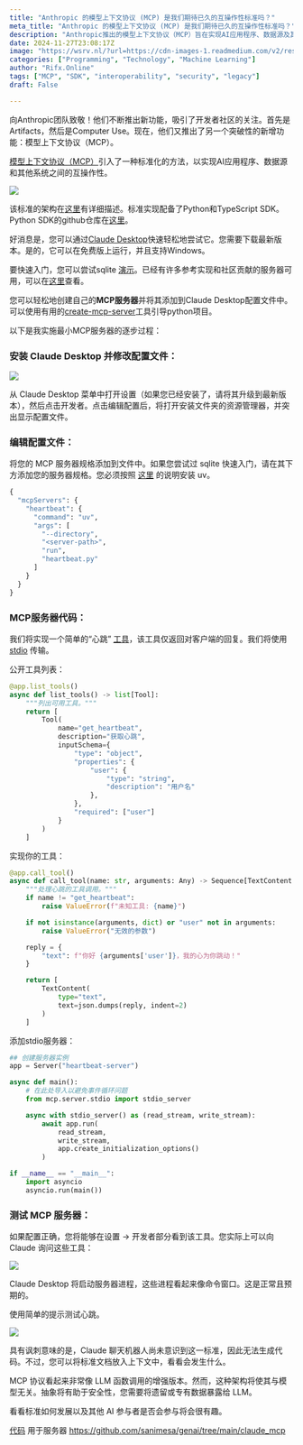 ```yaml
---
title: "Anthropic 的模型上下文协议 (MCP) 是我们期待已久的互操作性标准吗？"
meta_title: "Anthropic 的模型上下文协议 (MCP) 是我们期待已久的互操作性标准吗？"
description: "Anthropic推出的模型上下文协议（MCP）旨在实现AI应用程序、数据源及其他系统之间的互操作性，提供标准化的方法。该协议配备Python和TypeScript SDK，用户可通过Claude Desktop快速尝试。MCP允许用户创建自定义服务器，并实现简单的“心跳”工具，增强了与大型语言模型（LLM）的交互能力。该标准的实施将促进AI领域的安全性和数据共享，未来有望吸引更多参与者。"
date: 2024-11-27T23:08:17Z
image: "https://wsrv.nl/?url=https://cdn-images-1.readmedium.com/v2/resize:fit:800/0*Z7rOcMYCzS7OZCEG"
categories: ["Programming", "Technology", "Machine Learning"]
author: "Rifx.Online"
tags: ["MCP", "SDK", "interoperability", "security", "legacy"]
draft: False

---
```




向Anthropic团队致敬！他们不断推出新功能，吸引了开发者社区的关注。首先是Artifacts，然后是Computer Use。现在，他们又推出了另一个突破性的新增功能：模型上下文协议（MCP）。

[模型上下文协议（MCP）](https://www.anthropic.com/news/model-context-protocol)引入了一种标准化的方法，以实现AI应用程序、数据源和其他系统之间的互操作性。

![](https://wsrv.nl/?url=https://cdn-images-1.readmedium.com/v2/resize:fit:800/1*FHPoL674KiUfudUOY0BQxg.png)

该标准的架构在[这里](https://modelcontextprotocol.io/introduction)有详细描述。标准实现配备了Python和TypeScript SDK。Python SDK的github仓库在[这里](https://github.com/modelcontextprotocol/python-sdk)。

好消息是，您可以通过[Claude Desktop](https://claude.ai/download)快速轻松地尝试它。您需要下载最新版本。是的，它可以在免费版上运行，并且支持Windows。

要快速入门，您可以尝试sqlite [演示](https://modelcontextprotocol.io/quickstart)。已经有许多参考实现和社区贡献的服务器可用，可以在[这里](https://github.com/modelcontextprotocol/servers?tab=readme-ov-file)查看。

您可以轻松地创建自己的**MCP服务器**并将其添加到Claude Desktop配置文件中。可以使用有用的[create\-mcp\-server](https://github.com/modelcontextprotocol/create-python-server)工具引导python项目。

以下是我实施最小MCP服务器的逐步过程：

### 安装 Claude Desktop 并修改配置文件：

![](https://wsrv.nl/?url=https://cdn-images-1.readmedium.com/v2/resize:fit:800/1*9JxMjIFJzO-GQT8lRrnRHQ.png)

从 Claude Desktop 菜单中打开设置（如果您已经安装了，请将其升级到最新版本），然后点击开发者。点击编辑配置后，将打开安装文件夹的资源管理器，并突出显示配置文件。

### 编辑配置文件：

将您的 MCP 服务器规格添加到文件中。如果您尝试过 sqlite 快速入门，请在其下方添加您的服务器规格。您必须按照 [这里](https://modelcontextprotocol.io/quickstart#installing-prerequisites-windows) 的说明安装 uv。

```python
{
  "mcpServers": {
    "heartbeat": {
      "command": "uv",
      "args": [
        "--directory",
        "<server-path>",
        "run",
        "heartbeat.py"
      ]
    }
  }
}
```

### MCP服务器代码：

我们将实现一个简单的“心跳” [工具](https://modelcontextprotocol.io/docs/concepts/tools)，该工具仅返回对客户端的回复。我们将使用 [stdio](https://modelcontextprotocol.io/docs/concepts/transports#standard-input-output-stdio) 传输。

公开工具列表：

```python
@app.list_tools()
async def list_tools() -> list[Tool]:
    """列出可用工具。"""
    return [
        Tool(
            name="get_heartbeat",
            description="获取心跳",
            inputSchema={
                "type": "object",
                "properties": {
                    "user": {
                        "type": "string",
                        "description": "用户名"
                    },
                },
                "required": ["user"]
            }
        )
    ]
```

实现你的工具：

```python
@app.call_tool()
async def call_tool(name: str, arguments: Any) -> Sequence[TextContent | ImageContent | EmbeddedResource]:
    """处理心跳的工具调用。"""
    if name != "get_heartbeat":
        raise ValueError(f"未知工具: {name}")

    if not isinstance(arguments, dict) or "user" not in arguments:
        raise ValueError("无效的参数")

    reply = {
        "text": f"你好 {arguments['user']}，我的心为你跳动！"
    }

    return [
        TextContent(
            type="text",
            text=json.dumps(reply, indent=2)
        )
    ]
```

添加stdio服务器：

```python
## 创建服务器实例
app = Server("heartbeat-server")

async def main():
    # 在此处导入以避免事件循环问题
    from mcp.server.stdio import stdio_server

    async with stdio_server() as (read_stream, write_stream):
        await app.run(
            read_stream,
            write_stream,
            app.create_initialization_options()
        )

if __name__ == "__main__":
    import asyncio
    asyncio.run(main())
```

### 测试 MCP 服务器：

如果配置正确，您将能够在设置 \-\> 开发者部分看到该工具。您实际上可以向 Claude 询问这些工具：

![](https://wsrv.nl/?url=https://cdn-images-1.readmedium.com/v2/resize:fit:800/1*Xe-xZEqeeFwBTWdfAEgjfg.png)

Claude Desktop 将启动服务器进程，这些进程看起来像命令窗口。这是正常且预期的。

使用简单的提示测试心跳。

![](https://wsrv.nl/?url=https://cdn-images-1.readmedium.com/v2/resize:fit:800/1*Tg2CcnhMpDu4STRRVLfvew.png)

具有讽刺意味的是，Claude 聊天机器人尚未意识到这一标准，因此无法生成代码。不过，您可以将标准文档放入上下文中，看看会发生什么。

MCP 协议看起来非常像 LLM 函数调用的增强版本。然而，这种架构将使其与模型无关。抽象将有助于安全性，您需要将遗留或专有数据暴露给 LLM。

看看标准如何发展以及其他 AI 参与者是否会参与将会很有趣。

[代码](https://github.com/sanimesa/genai/tree/main/claude_mcp) 用于服务器 https://github.com/sanimesa/genai/tree/main/claude_mcp


